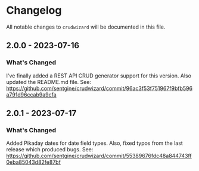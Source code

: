 # Changelog

All notable changes to `crudwizard` will be documented in this file.

## 2.0.0 - 2023-07-16

### What's Changed
I've finally added a REST API CRUD generator support for this version. Also updated the README.md file.
See: https://github.com/sentgine/crudwizard/commit/96ac3f53f751967f9bfb596a791d96ccab9a9cfa

## 2.0.1 - 2023-07-17

### What's Changed
Added Pikaday dates for date field types. Also, fixed typos from the last release which produced bugs.
See: https://github.com/sentgine/crudwizard/commit/55389676fdc48a844743ff0eba85043d82fe87bf
